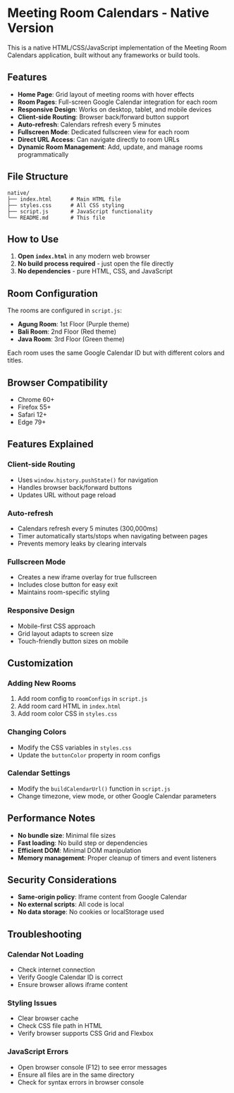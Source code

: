 # Meeting Room Calendars - Native Version

This is a native HTML/CSS/JavaScript implementation of the Meeting Room Calendars application, built without any frameworks or build tools.

## Features

-   **Home Page**: Grid layout of meeting rooms with hover effects
-   **Room Pages**: Full-screen Google Calendar integration for each room
-   **Responsive Design**: Works on desktop, tablet, and mobile devices
-   **Client-side Routing**: Browser back/forward button support
-   **Auto-refresh**: Calendars refresh every 5 minutes
-   **Fullscreen Mode**: Dedicated fullscreen view for each room
-   **Direct URL Access**: Can navigate directly to room URLs
-   **Dynamic Room Management**: Add, update, and manage rooms programmatically

## File Structure

```
native/
├── index.html      # Main HTML file
├── styles.css      # All CSS styling
├── script.js       # JavaScript functionality
└── README.md       # This file
```

## How to Use

1. **Open `index.html`** in any modern web browser
2. **No build process required** - just open the file directly
3. **No dependencies** - pure HTML, CSS, and JavaScript

## Room Configuration

The rooms are configured in `script.js`:

-   **Agung Room**: 1st Floor (Purple theme)
-   **Bali Room**: 2nd Floor (Red theme)
-   **Java Room**: 3rd Floor (Green theme)

Each room uses the same Google Calendar ID but with different colors and titles.

## Browser Compatibility

-   Chrome 60+
-   Firefox 55+
-   Safari 12+
-   Edge 79+

## Features Explained

### Client-side Routing

-   Uses `window.history.pushState()` for navigation
-   Handles browser back/forward buttons
-   Updates URL without page reload

### Auto-refresh

-   Calendars refresh every 5 minutes (300,000ms)
-   Timer automatically starts/stops when navigating between pages
-   Prevents memory leaks by clearing intervals

### Fullscreen Mode

-   Creates a new iframe overlay for true fullscreen
-   Includes close button for easy exit
-   Maintains room-specific styling

### Responsive Design

-   Mobile-first CSS approach
-   Grid layout adapts to screen size
-   Touch-friendly button sizes on mobile

## Customization

### Adding New Rooms

1. Add room config to `roomConfigs` in `script.js`
2. Add room card HTML in `index.html`
3. Add room color CSS in `styles.css`

### Changing Colors

-   Modify the CSS variables in `styles.css`
-   Update the `buttonColor` property in room configs

### Calendar Settings

-   Modify the `buildCalendarUrl()` function in `script.js`
-   Change timezone, view mode, or other Google Calendar parameters

## Performance Notes

-   **No bundle size**: Minimal file sizes
-   **Fast loading**: No build step or dependencies
-   **Efficient DOM**: Minimal DOM manipulation
-   **Memory management**: Proper cleanup of timers and event listeners

## Security Considerations

-   **Same-origin policy**: Iframe content from Google Calendar
-   **No external scripts**: All code is local
-   **No data storage**: No cookies or localStorage used

## Troubleshooting

### Calendar Not Loading

-   Check internet connection
-   Verify Google Calendar ID is correct
-   Ensure browser allows iframe content

### Styling Issues

-   Clear browser cache
-   Check CSS file path in HTML
-   Verify browser supports CSS Grid and Flexbox

### JavaScript Errors

-   Open browser console (F12) to see error messages
-   Ensure all files are in the same directory
-   Check for syntax errors in browser console
